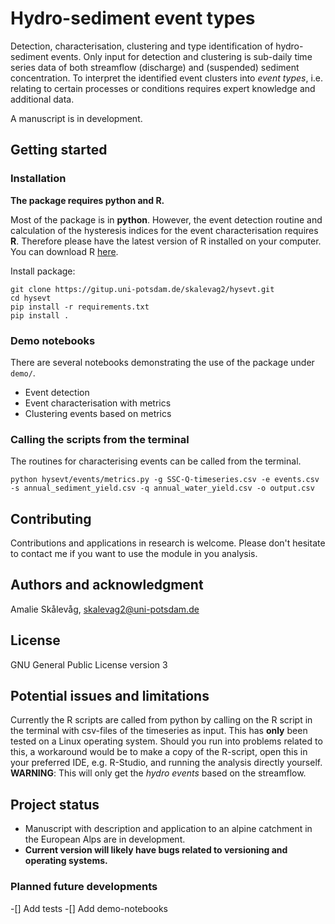 # Hydro-sediment event types

Detection, characterisation, clustering and type identification of hydro-sediment events. Only input for detection and clustering is sub-daily time series data of both streamflow (discharge) and (suspended) sediment concentration. To interpret the identified event clusters into *event types*, i.e. relating to certain processes or conditions requires expert knowledge and additional data.

A manuscript is in development.

## Getting started

### Installation
**The package requires python and R.**

Most of the package is in **python**. However, the event detection routine and calculation of the hysteresis indices for the event characterisation requires **R**. Therefore please have the latest version of R installed on your computer. You can download R [here](https://cran.r-project.org).

Install package:
```
git clone https://gitup.uni-potsdam.de/skalevag2/hysevt.git
cd hysevt
pip install -r requirements.txt
pip install .
```

### Demo notebooks
There are several notebooks demonstrating the use of the package under `demo/`.

- Event detection
- Event characterisation with metrics
- Clustering events based on metrics

### Calling the scripts from the terminal
The routines for characterising events can be called from the terminal.

```
python hysevt/events/metrics.py -g SSC-Q-timeseries.csv -e events.csv -s annual_sediment_yield.csv -q annual_water_yield.csv -o output.csv
```


## Contributing
Contributions and applications in research is welcome. Please don't hesitate to contact me if you want to use the module in you analysis.

## Authors and acknowledgment
Amalie Skålevåg, skalevag2@uni-potsdam.de

## License
GNU General Public License version 3


## Potential issues and limitations
Currently the R scripts are called from python by calling on the R script in the terminal with csv-files of the timeseries as input. This has **only** been tested on a Linux operating system. Should you run into problems related to this, a workaround would be to make a copy of the R-script, open this in your preferred IDE, e.g. R-Studio, and running the analysis directly yourself. **WARNING**: This will only get the *hydro events* based on the streamflow. 


## Project status

- Manuscript with description and application to an alpine catchment in the European Alps are in development.
- **Current version will likely have bugs related to versioning and operating systems.**


### Planned future developments

-[] Add tests
-[] Add demo-notebooks
